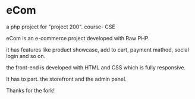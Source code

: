# eCom
a php project for "project 200". course- CSE

eCom is an e-commerce project developed with Raw PHP.

it has features like product showcase, add to cart, payment mathod, social login and so on.

the front-end is developed with HTML and CSS which is fully responsive.

It has to part. the storefront and the admin panel.

Thanks for the fork!
